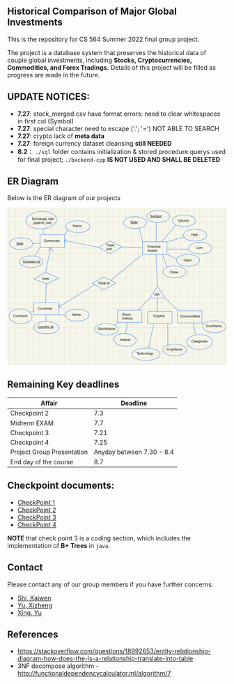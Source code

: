 ## Historical Comparison of Major Global Investments

This is the repository for CS 564 Summer 2022 final group project. 

The project is a database system that preserves the historical data of couple global investments, including **Stocks, Cryptocurrencies, Commodities, and Forex Tradings.** Details of this project will be filled as progress are made in the future.

## UPDATE NOTICES:
- **7.27**: stock_merged.csv have format errors: need to clear whitespaces in first col (Symbol)
- **7.27**: special character need to escape ('.'; '=') NOT ABLE TO SEARCH
- **7.27**: crypto lack of **meta data**
- **7.27**: foreign currency dataset cleansing **still NEEDED**
- **8.2**： `./sql` folder contains initialization & stored procedure querys used for final project; `./backend-cpp` **IS NOT USED AND SHALL BE DELETED**

## ER Diagram
Below is the ER diagram of our projects

![image](./er.jpeg)

## Remaining Key deadlines
| Affair | Deadline
| --- | ---
| Checkpoint 2 | 7.3
| Midterm EXAM | 7.7
| Checkpoint 3 | 7.21
| Checkpoint 4 | 7.25
| Project Group Presentation | Anyday between 7.30 - 8.4
| End day of the course | 8.7

## Checkpoint documents:
- [CheckPoint 1](https://docs.google.com/document/d/19wpiX-QRu7TO3zOWY4xtz111-e6vxOtdY4rdUp3xhbU/edit)
- [CheckPoint 2](https://docs.google.com/document/d/1QbvbhLX564RaR9m_v-PTcX7WhtSXg4a_W4x0iucWMlI/edit)
- [CheckPoint 3](https://github.com/jsswd888/cs564_Final_Project_CheckPoint3)
- [CheckPoint 4](https://docs.google.com/document/d/1N3F4TwZBfhCbsuFdNF103-FF0YPYEK1w4IMO-66yY7g/edit)
  
**NOTE** that check point 3 is a coding section, which includes the implementation of **B+ Trees** in `java`.

## Contact
Please contact any of our group members if you have further concerns: 
- [Shi, Kaiwen](mailto:kshi42@wisc.edu)
- [Yu, Xizheng](mailto:xyu354@wisc.edu) 
- [Xing, Yu](mailto:xing35@wisc.edu)

## References
- https://stackoverflow.com/questions/18992653/entity-relationship-diagram-how-does-the-is-a-relationship-translate-into-table
- 3NF decompose algorithm - http://functionaldependencycalculator.ml/algorithm/7
